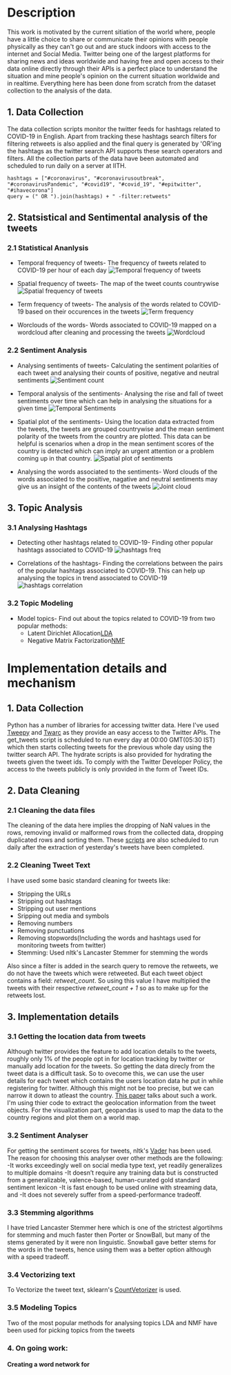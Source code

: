 # Description

This work is motivated by the current sitiation of the world where, people have a little choice to share or communicate their opinions with people physically as they can't go out and are stuck indoors with access to the internet and Social Media. Twitter being one of the largest platforms for sharing news and ideas worldwide and having free and open access to their data online directly through their APIs is a perfect place to understand the situation and mine people's opinion on the current situation worldwide and in realtime. Everything here has been done from scratch from the dataset collection to the analysis of the data.


## 1. Data Collection

The data collection scripts monitor the twitter feeds for hashtags related to COVID-19 in English. Apart from tracking these hashtags search filters for filtering retweets is also applied and the final query is generated by 'OR'ing the hashtags as the twitter search API supports these search operators and filters. All the collection parts of the data have been automated and scheduled to run daily on a server at IITH.

```
hashtags = ["#coronavirus", "#coronavirusoutbreak", "#coronavirusPandemic", "#covid19", "#covid_19", "#epitwitter", "#ihavecorona"]
query = (" OR ").join(hashtags) + " -filter:retweets"
```

## 2. Statsistical and Sentimental analysis of the tweets

### 2.1 Statistical Ananlysis

* Temporal frequency of tweets- The frequency of tweets related to COVID-19 per hour of each day
![Temporal frequency of tweets](outputs/temporal_tweet_freq.png)

* Spatial frequency of tweets- The map of the tweet counts countrywise
![Spatial frequency of tweets](outputs/country_tweet_freq.png)

* Term frequency of tweets- The analysis of the words related to COVID-19 based on their occurences in the tweets
![Term frequency](outputs/wordcount_bar.png)

* Worclouds of the words- Words associated to COVID-19 mapped on a wordcloud after cleaning and processing the tweets
![Wordcloud](outputs/wordcloud.png)

### 2.2 Sentiment Analysis

* Analysing sentiments of tweets- Calculating the sentiment polarities of each tweet and analysing their counts of positive, negative and neutral sentiments
![Sentiment count](outputs/sentiment.png)

* Temporal analysis of the sentiments- Analysing the rise and fall of tweet sentiments over time which can help in analysing the situations for a given time
![Temporal Sentiments](outputs/temporal_sentiments.png)

* Spatial plot of the sentiments- Using the location data extracted from the tweets, the tweets are grouped countrywise and the mean sentiment polarity of the tweets from the country are plotted. This data can be helpful is scenarios when a drop in the mean sentiment scores of the country is detected which can imply an urgent attention or a problem coming up in that country.
![Spatial plot of sentiments](outputs/country_mean_sent.png)

* Analysing the words associated to the sentiments- Word clouds of the words associated to the positive, nagative and neutral sentiments may give us an insight of the contents of the tweets
![Joint cloud](outputs/joint_cloud.png)
## 3. Topic Analysis

### 3.1 Analysing Hashtags

* Detecting other hashtags related to COVID-19- Finding other popular hashtags associated to COVID-19
![hashtags freq](outputs/hashtags_freq.png)

* Correlations of the hashtags- Finding the correlations between the pairs of the popular hashtags associated to COVID-19. This can help up analysing the topics in trend associated to COVID-19
![hashtags correlation](outputs/correlation.png)

### 3.2 Topic Modeling

* Model topics- Find out about the topics related to COVID-19 from two popular methods:
  * Latent Dirichlet Allocation[LDA](outputs/LDA_topics.csv)
  * Negative Matrix Factorization[NMF](outputs/NMF_topics.csv)

# Implementation details and mechanism

## 1. Data Collection

Python has a number of libraries for accessing twitter data. Here I've used [Tweepy](http://docs.tweepy.org/en/latest/) and [Twarc](https://github.com/DocNow/twarc) as they provide an easy access to the Twitter APIs. The get_tweets script is scheduled to run every day at 00:00 GMT(05:30 IST) which then starts collecting tweets for the previous whole day using the twitter search API. The hydrate scripts is also provided for hydrating the tweets given the tweet ids. To comply with the Twitter Developer Policy, the access to the tweets publicly is only provided in the form of Tweet IDs.

## 2. Data Cleaning

### 2.1 Cleaning the data files

The cleaning of the data here implies the dropping of NaN values in the rows, removing invalid or malformed rows from the collected data, dropping duplicated rows and sorting them. These [scripts](clean_data.py) are also scheduled to run daily after the extraction of yesterday's tweets have been completed.

### 2.2 Cleaning Tweet Text

I have used some basic standard cleaning for tweets like:
- Stripping the URLs
- Stripping out hashtags
- Stripping out user mentions
- Sripping out media and symbols
- Removing numbers
- Removing punctuations
- Removing stopwords(Including the words and hashtags used for monitoring tweets from twitter)
- Stemming: Used nltk's Lancaster Stemmer for stemming the words

Also since a filter is added in the search query to remove the retweets, we do not have the tweets which were retweeted. But each tweet object contains a field: *retweet_count*. So using this value I have multiplied the tweets with their respective *retweet_count + 1* so as to make up for the retweets lost.

## 3. Implementation details

### 3.1 Getting the location data from tweets

Although twitter provides the feature to add location details to the tweets, roughly only 1% of the people opt in for location tracking by twitter or manually add location for the tweets. So getting the data direcly from the tweet data is a difficult task. So to ovecome this, we can use the user details for each tweet which contains the users location data he put in while registering for twitter. Although this might not be too precise, but we can narrow it down to atleast the country. [This paper](https://www.aaai.org/ocs/index.php/WS/AAAIW13/paper/view/7085) talks about such a work. I'm using thier code to extract the geolocation information from the tweet objects. For the visualization part, geopandas is used to map the data to the country regions and plot them on a world map.

### 3.2 Sentiment Analyser

For getting the sentiment scores for tweets, nltk's [Vader](http://comp.social.gatech.edu/papers/icwsm14.vader.hutto.pdf) has been used. The reason for choosing this analyser over other methods are the following:
-It works exceedingly well on social media type text, yet readily generalizes to multiple domains
-It doesn’t require any training data but is constructed from a generalizable, valence-based, human-curated gold standard sentiment lexicon
-It is fast enough to be used online with streaming data, and
-It does not severely suffer from a speed-performance tradeoff.

### 3.3 Stemming algorithms

I have tried Lancaster Stemmer here which is one of the strictest algortihms for stemming and much faster then Porter or SnowBall, but many of the stems generated by it were non linguistic. Snowball gave better stems for the words in the tweets, hence using them was a better option although with a speed tradeoff.

### 3.4 Vectorizing text

To Vectorize the tweet text, sklearn's [CountVetorizer](https://scikit-learn.org/stable/modules/generated/sklearn.feature_extraction.text.CountVectorizer.html) is used. 


### 3.5 Modeling Topics

Two of the most popular methods for analysing topics LDA and NMF have been used for picking topics from the tweets

### 4. On going work:
#### Creating a word network for 
